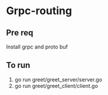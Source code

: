 # Grpc-routing

## Pre req

Install grpc and proto buf

## To run 
1. go run greet/greet_server/server.go
2. go run greet/greet_client/client.go